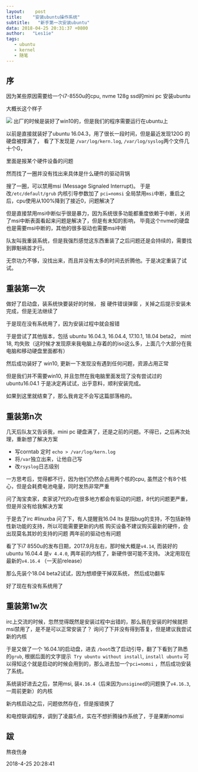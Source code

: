 ```yaml
---
layout:    post
title:    "安装ubuntu操作系统"
subtitle:   "新手第一次安装ubuntu"
data: 2018-04-25 20:31:37 +0800
author:   "Les1ie"
tags:
   - ubuntu
   - kernel
   - 随笔
---
```



## 序
因为某些原因需要给一个i7-8550u的cpu, nvme 128g ssd的mini pc 安装ubuntu

大概长这个样子

 ![](http://oqyjccf1n.bkt.clouddn.com/20180425-193127.png)
出厂的时候是装好了win10的，但是我们的程序需要运行在ubuntu上

以前是直接就装好了ubuntu 16.04.3，用了很长一段时间，但是最近发现120G 的硬盘被撑满了， 看了下发现是 `/var/log/kern.log`, `/var/log/syslog`两个文件几十个G， 

里面是报某个硬件设备的问题

然而找了一圈并没有找出来具体是什么硬件的驱动背锅

搜了一圈，可以禁用msi (Message Signaled Interrupt)。 于是改`/etc/default/grub` 内核引导参数加了 `pci=nomsi` 全局禁用`msi`中断，重启之后，cpu使用从100%降到了接近0，问题解决了

但是直接禁用msi中断似乎很是暴力，因为系统很多功能都重度依赖于中断，关闭了msi中断表面看起来问题是解决了，但是有未知的影响， 毕竟这个nvme的硬盘也是需要msi中断的，其他的很多驱动也需要msi中断

队友叫我重装系统，但是我强烈感觉这东西重装了之后问题还是会持续的，需要找到罪魁祸首才行。

无奈功力不够，没找出来，而且并没有太多的时间去折腾他。于是决定重装了试试。


## 重装第一次
做好了启动盘，装系统快要装好的时候， 报 硬件错误弹窗 ，关掉之后提示安装未完成，但是无法继续了

于是现在没有系统用了，因为安装过程中就会报错

于是尝试了其他版本，包括 ubuntu 16.04.3, 16.04.4, 17.10.1, 18.04 beta2， mint 18,  均失败（这时候才发现原来我电脑上存着的的iso这么多，上面几个大部分在我电脑和移动硬盘里面都有）

然后成功装好了 win10, 更新一下发现没有遇到任何问题，资源占用正常

但是我们并不需要win10, 并且忽然在我电脑里面发现了没有尝试过的 ubuntu16.04.1 于是决定再试试，出乎意料，顺利安装完成。

如果到这里就结束了，那么我肯定不会写这篇部落格的。

## 重装第n次
几天后队友又告诉我，mini pc 硬盘满了，还是之前的问题。不得已，之后再次处理，重新想了解决方案
- 写corntab 定时 `echo > /var/log/kern.log` 
- 将`/var`独立出来，让他自己写
- 改`rsyslog`日志级别

一方思考后，觉得都不行，因为他们仍然会占用两个核的cpu, 虽然这个有8个核心，但是会耗费电池电量，同时发热非常严重

问了淘宝卖家，卖家说7代的u在很多地方都会有驱动的问题，8代的问题更严重，但是并没有给我解决方案

于是去了irc #linuxba 问了下，有人提醒我16.04 lts 是指bug的支持，不包括新特性新功能的支持，所以可能需要更新的内核 购买设备不建议购买最新的硬件，会出现莫名其妙的支持的问题 两年前的驱动也有问题

看了下i7 8550u的发布日期，2017.9月左右，那时候大概是`v4.14`, 而装好的ubuntu 16.04.4 是`v 4.4.0`, 两年前的内核了，新硬件很可能不支持。
决定用现在最新的`v4.16.4` （一天前release）

那么先装个18.04 beta2试试，因为想顺便干掉双系统， 然后成功翻车

好了现在有没有系统用了

## 重装第1w次
irc上交流的时候，忽然觉得既然是安装过程中出错的，那么我在安装的时候就把 msi禁用了，是不是可以正常安装了？ 询问了下并没有得到答复，但是建议我尝试新的内核

于是又做了一个 16.04.1的启动盘，进去 `/boot`改了启动引导，翻了下看到了熟悉的`grub`, 根据后面的文字提示` Try ubuntu without install`, `install ubuntu` 可以得知这个就是启动的时候会用到的，那么进去加一个`pci=nomsi` ，然后成功安装了系统。

系统装好进去之后，禁用msi, 装`4.16.4`（后来因为`unsigined`的问题换了`v4.16.3`, 一周前更新）的内核

新内核启动之后，问题依然存在，但是报错换了

和电控联调程序，调到了凌晨5点，实在不想折腾操作系统了，于是果断nomsi


## 跋
熬夜伤身

2018-4-25 20:28:41
